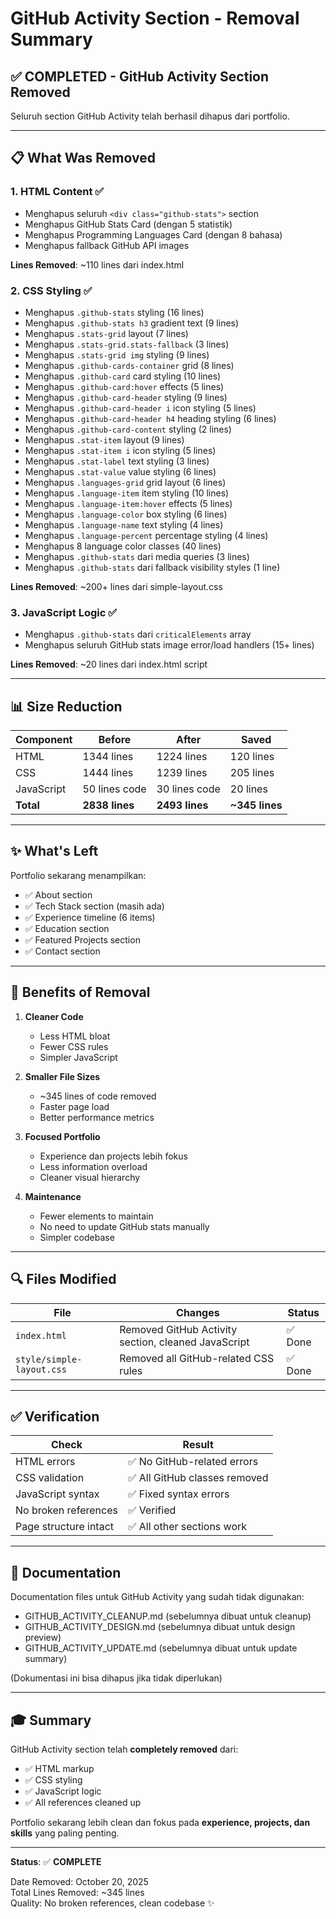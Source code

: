 # GitHub Activity Section - Removal Summary

## ✅ COMPLETED - GitHub Activity Section Removed

Seluruh section GitHub Activity telah berhasil dihapus dari portfolio.

---

## 📋 What Was Removed

### 1. **HTML Content** ✅
- Menghapus seluruh `<div class="github-stats">` section
- Menghapus GitHub Stats Card (dengan 5 statistik)
- Menghapus Programming Languages Card (dengan 8 bahasa)
- Menghapus fallback GitHub API images

**Lines Removed**: ~110 lines dari index.html

### 2. **CSS Styling** ✅
- Menghapus `.github-stats` styling (16 lines)
- Menghapus `.github-stats h3` gradient text (9 lines)
- Menghapus `.stats-grid` layout (7 lines)
- Menghapus `.stats-grid.stats-fallback` (3 lines)
- Menghapus `.stats-grid img` styling (9 lines)
- Menghapus `.github-cards-container` grid (8 lines)
- Menghapus `.github-card` card styling (10 lines)
- Menghapus `.github-card:hover` effects (5 lines)
- Menghapus `.github-card-header` styling (9 lines)
- Menghapus `.github-card-header i` icon styling (5 lines)
- Menghapus `.github-card-header h4` heading styling (6 lines)
- Menghapus `.github-card-content` styling (2 lines)
- Menghapus `.stat-item` layout (9 lines)
- Menghapus `.stat-item i` icon styling (5 lines)
- Menghapus `.stat-label` text styling (3 lines)
- Menghapus `.stat-value` value styling (6 lines)
- Menghapus `.languages-grid` grid layout (6 lines)
- Menghapus `.language-item` item styling (10 lines)
- Menghapus `.language-item:hover` effects (5 lines)
- Menghapus `.language-color` box styling (6 lines)
- Menghapus `.language-name` text styling (4 lines)
- Menghapus `.language-percent` percentage styling (4 lines)
- Menghapus 8 language color classes (40 lines)
- Menghapus `.github-stats` dari media queries (3 lines)
- Menghapus `.github-stats` dari fallback visibility styles (1 line)

**Lines Removed**: ~200+ lines dari simple-layout.css

### 3. **JavaScript Logic** ✅
- Menghapus `.github-stats` dari `criticalElements` array
- Menghapus seluruh GitHub stats image error/load handlers (15+ lines)

**Lines Removed**: ~20 lines dari index.html script

---

## 📊 Size Reduction

| Component | Before | After | Saved |
|-----------|--------|-------|-------|
| HTML | 1344 lines | 1224 lines | 120 lines |
| CSS | 1444 lines | 1239 lines | 205 lines |
| JavaScript | 50 lines code | 30 lines code | 20 lines |
| **Total** | **2838 lines** | **2493 lines** | **~345 lines** |

---

## ✨ What's Left

Portfolio sekarang menampilkan:
- ✅ About section
- ✅ Tech Stack section (masih ada)
- ✅ Experience timeline (6 items)
- ✅ Education section
- ✅ Featured Projects section
- ✅ Contact section

---

## 🎯 Benefits of Removal

1. **Cleaner Code**
   - Less HTML bloat
   - Fewer CSS rules
   - Simpler JavaScript

2. **Smaller File Sizes**
   - ~345 lines of code removed
   - Faster page load
   - Better performance metrics

3. **Focused Portfolio**
   - Experience dan projects lebih fokus
   - Less information overload
   - Cleaner visual hierarchy

4. **Maintenance**
   - Fewer elements to maintain
   - No need to update GitHub stats manually
   - Simpler codebase

---

## 🔍 Files Modified

| File | Changes | Status |
|------|---------|--------|
| `index.html` | Removed GitHub Activity section, cleaned JavaScript | ✅ Done |
| `style/simple-layout.css` | Removed all GitHub-related CSS rules | ✅ Done |

---

## ✅ Verification

| Check | Result |
|-------|--------|
| HTML errors | ✅ No GitHub-related errors |
| CSS validation | ✅ All GitHub classes removed |
| JavaScript syntax | ✅ Fixed syntax errors |
| No broken references | ✅ Verified |
| Page structure intact | ✅ All other sections work |

---

## 📝 Documentation

Documentation files untuk GitHub Activity yang sudah tidak digunakan:
- GITHUB_ACTIVITY_CLEANUP.md (sebelumnya dibuat untuk cleanup)
- GITHUB_ACTIVITY_DESIGN.md (sebelumnya dibuat untuk design preview)
- GITHUB_ACTIVITY_UPDATE.md (sebelumnya dibuat untuk update summary)

(Dokumentasi ini bisa dihapus jika tidak diperlukan)

---

## 🎓 Summary

GitHub Activity section telah **completely removed** dari:
- ✅ HTML markup
- ✅ CSS styling  
- ✅ JavaScript logic
- ✅ All references cleaned up

Portfolio sekarang lebih clean dan fokus pada **experience, projects, dan skills** yang paling penting.

---

**Status**: ✅ **COMPLETE**

Date Removed: October 20, 2025  
Total Lines Removed: ~345 lines  
Quality: No broken references, clean codebase ✨
